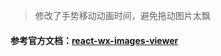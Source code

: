 > 修改了手势移动动画时间，避免拖动图片太飘

#### 参考官方文档：[react-wx-images-viewer](https://github.com/react-ld/react-wx-images-viewer/blob/master/README-cn.md)